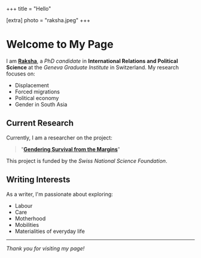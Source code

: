 +++
title = "Hello"

[extra]
photo = "raksha.jpeg"
+++

# Welcome to My Page

I am [**Raksha**](https://www.graduateinstitute.ch/discover-institute/raksha-gopal), a *PhD candidate* in **International Relations and Political Science** at the *Geneva Graduate Institute* in Switzerland. My research focuses on:

- Displacement
- Forced migrations
- Political economy
- Gender in South Asia

## Current Research

Currently, I am a researcher on the project:

> "[**Gendering Survival from the Margins**](https://graduateinstitute.ch/research-centres/gender-centre/gendering-survival-margins)"

This project is funded by the *Swiss National Science Foundation*.

## Writing Interests

As a writer, I'm passionate about exploring:

- Labour
- Care
- Motherhood
- Mobilities
- Materialities of everyday life

---

*Thank you for visiting my page!*